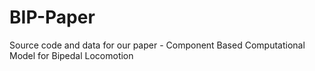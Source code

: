 # BIP-Paper
Source code and data for our paper - Component Based Computational Model for Bipedal Locomotion
